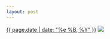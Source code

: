```yaml
---
layout: post
---
```


<p>
  <time><a href="/282">{{ page.date | date: "%e %B, %Y" }}</a></time>
  <a href="/282"><img src="{{ site.assets_url }}/282.jpg"/></a>
</p>
